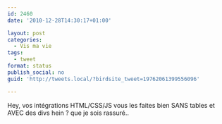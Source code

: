 ```yaml
---
id: 2460
date: '2010-12-28T14:30:17+01:00'

layout: post
categories:
  - Vis ma vie
tags:
  - tweet
format: status
publish_social: no
guid: 'http://tweets.local/?birdsite_tweet=19762061399556096'

---
```


Hey, vos intégrations HTML/CSS/JS vous les faites bien SANS tables et AVEC des divs hein ? que je sois rassuré..